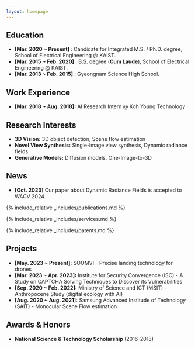 ```yaml
---
layout: homepage
---
```


## Education

* **[Mar. 2020 ~ Present]** : Candidate for Integrated M.S. / Ph.D. degree, School of Electrical Engineering @ KAIST.
* **[Mar. 2015 ~ Feb. 2020]** : B.S. degree (**Cum Laude**), School of Electrical Engineering @ KAIST.
* **[Mar. 2013 ~ Feb. 2015]** : Gyeongnam Science High School.

## Work Experience

* **[Mar. 2018 ~ Aug. 2018]:** AI Research Intern @ Koh Young Technology

## Research Interests

- **3D Vision:** 3D object detection, Scene flow estimation
- **Novel View Synthesis:** Single-Image view synthesis, Dynamic radiance fields
- **Generative Models:** Diffusion models, One-Image-to-3D

## News

- **[Oct. 2023]** Our paper about Dynamic Radiance Fields is accepted to WACV 2024.

{% include_relative _includes/publications.md %}

{% include_relative _includes/services.md %}

{% include_relative _includes/patents.md %}

## Projects

* **[May. 2023 ~ Present]:** SOOMVI - Precise landing technology for drones  
* **[Mar. 2023 ~ Apr. 2023]:** Institute for Security Convergence (ISC) - A Study on CAPTCHA Solving Techniques to Discover its Vulnerabilities
* **[Sep. 2020 ~ Feb. 2022]:** Ministry of Science and ICT (MSIT) - Anthropocene Study (digital ecology with AI)
* **[Aug. 2020 ~ Aug. 2021]:** Samsung Advanced Institude of Technology (SAIT) - Monocular Scene Flow estimation

## Awards & Honors

* **National Science & Technology Scholarship** (2016-2018)